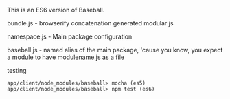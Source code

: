 This is an ES6 version of Baseball.

bundle.js - browserify concatenation generated modular js

namespace.js - Main package configuration

baseball.js - named alias of the main package, 'cause you know, you expect a module to have modulename.js as a file

testing

    app/client/node_modules/baseball> mocha (es5)
    app/client/node_modules/baseball> npm test (es6)